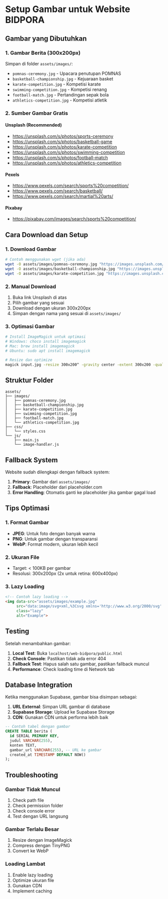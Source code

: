 # Setup Gambar untuk Website BIDPORA

## Gambar yang Dibutuhkan

### 1. Gambar Berita (300x200px)
Simpan di folder `assets/images/`:

- `pomnas-ceremony.jpg` - Upacara penutupan POMNAS
- `basketball-championship.jpg` - Kejuaraan basket
- `karate-competition.jpg` - Kompetisi karate
- `swimming-competition.jpg` - Kompetisi renang
- `football-match.jpg` - Pertandingan sepak bola
- `athletics-competition.jpg` - Kompetisi atletik

### 2. Sumber Gambar Gratis

#### Unsplash (Recommended)
- https://unsplash.com/s/photos/sports-ceremony
- https://unsplash.com/s/photos/basketball-game
- https://unsplash.com/s/photos/karate-competition
- https://unsplash.com/s/photos/swimming-competition
- https://unsplash.com/s/photos/football-match
- https://unsplash.com/s/photos/athletics-competition

#### Pexels
- https://www.pexels.com/search/sports%20competition/
- https://www.pexels.com/search/basketball/
- https://www.pexels.com/search/martial%20arts/

#### Pixabay
- https://pixabay.com/images/search/sports%20competition/

## Cara Download dan Setup

### 1. Download Gambar
```bash
# Contoh menggunakan wget (jika ada)
wget -O assets/images/pomnas-ceremony.jpg "https://images.unsplash.com/photo-1571019613454-1cb2f99b2d8b?w=300&h=200&fit=crop"
wget -O assets/images/basketball-championship.jpg "https://images.unsplash.com/photo-1546519638-68e109498ffc?w=300&h=200&fit=crop"
wget -O assets/images/karate-competition.jpg "https://images.unsplash.com/photo-1544717297-fa95b6ee9643?w=300&h=200&fit=crop"
```

### 2. Manual Download
1. Buka link Unsplash di atas
2. Pilih gambar yang sesuai
3. Download dengan ukuran 300x200px
4. Simpan dengan nama yang sesuai di `assets/images/`

### 3. Optimasi Gambar
```bash
# Install ImageMagick untuk optimasi
# Windows: choco install imagemagick
# Mac: brew install imagemagick
# Ubuntu: sudo apt install imagemagick

# Resize dan optimize
magick input.jpg -resize 300x200^ -gravity center -extent 300x200 -quality 85 assets/images/output.jpg
```

## Struktur Folder
```
assets/
├── images/
│   ├── pomnas-ceremony.jpg
│   ├── basketball-championship.jpg
│   ├── karate-competition.jpg
│   ├── swimming-competition.jpg
│   ├── football-match.jpg
│   └── athletics-competition.jpg
├── css/
│   └── styles.css
└── js/
    ├── main.js
    └── image-handler.js
```

## Fallback System

Website sudah dilengkapi dengan fallback system:

1. **Primary**: Gambar dari `assets/images/`
2. **Fallback**: Placeholder dari placeholder.com
3. **Error Handling**: Otomatis ganti ke placeholder jika gambar gagal load

## Tips Optimasi

### 1. Format Gambar
- **JPEG**: Untuk foto dengan banyak warna
- **PNG**: Untuk gambar dengan transparansi
- **WebP**: Format modern, ukuran lebih kecil

### 2. Ukuran File
- Target: < 100KB per gambar
- Resolusi: 300x200px (2x untuk retina: 600x400px)

### 3. Lazy Loading
```html
<!-- Contoh lazy loading -->
<img data-src="assets/images/example.jpg" 
     src="data:image/svg+xml,%3Csvg xmlns='http://www.w3.org/2000/svg' viewBox='0 0 300 200'%3E%3C/svg%3E"
     class="lazy"
     alt="Example">
```

## Testing

Setelah menambahkan gambar:

1. **Local Test**: Buka `localhost/web-bidpora/public.html`
2. **Check Console**: Pastikan tidak ada error 404
3. **Fallback Test**: Hapus salah satu gambar, pastikan fallback muncul
4. **Performance**: Check loading time di Network tab

## Database Integration

Ketika menggunakan Supabase, gambar bisa disimpan sebagai:

1. **URL External**: Simpan URL gambar di database
2. **Supabase Storage**: Upload ke Supabase Storage
3. **CDN**: Gunakan CDN untuk performa lebih baik

```sql
-- Contoh tabel dengan gambar
CREATE TABLE berita (
  id SERIAL PRIMARY KEY,
  judul VARCHAR(255),
  konten TEXT,
  gambar_url VARCHAR(255), -- URL ke gambar
  created_at TIMESTAMP DEFAULT NOW()
);
```

## Troubleshooting

### Gambar Tidak Muncul
1. Check path file
2. Check permission folder
3. Check console error
4. Test dengan URL langsung

### Gambar Terlalu Besar
1. Resize dengan ImageMagick
2. Compress dengan TinyPNG
3. Convert ke WebP

### Loading Lambat
1. Enable lazy loading
2. Optimize ukuran file
3. Gunakan CDN
4. Implement caching
